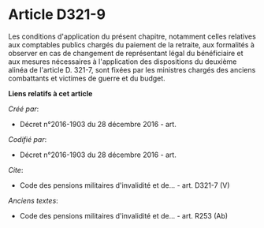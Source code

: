 # Article D321-9

Les conditions d'application du présent chapitre, notamment celles relatives aux comptables publics chargés du paiement de la
retraite, aux formalités à observer en cas de changement de représentant légal du bénéficiaire et aux mesures nécessaires à
l'application des dispositions du deuxième alinéa de l'article D. 321-7, sont fixées par les ministres chargés des anciens
combattants et victimes de guerre et du budget.

**Liens relatifs à cet article**

_Créé par_:

  - Décret n°2016-1903 du 28 décembre 2016 - art.

_Codifié par_:

  - Décret n°2016-1903 du 28 décembre 2016 - art.

_Cite_:

  - Code des pensions militaires d'invalidité et de... - art. D321-7 (V)

_Anciens textes_:

  - Code des pensions militaires d'invalidité et de... - art. R253 (Ab)
